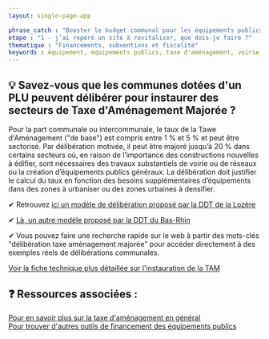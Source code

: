 ```yaml
---
layout: single-page-app

phrase_catch : "Booster le budget communal pour les équipements publics avec la Taxe d'Aménagement Majorée"
etape : "1 - j’ai repéré un site à revitaliser, que dois-je faire ?"
thematique : "Financements, subventions et fiscalité"
keywords : équipement, équipements publics, taxe d'aménagement, voirie, réseaux, fiscalité
---
```


## 💡 Savez-vous que les communes dotées d'un PLU peuvent délibérer pour instaurer des secteurs de Taxe d'Aménagement Majorée ?   

Pour la part communale ou intercommunale, le taux de la Tawe d'Aménagement ("de base") est compris entre 1 % et 5 % et peut être sectorisé. Par délibération motivée, il peut être majoré jusqu’à 20 % dans certains secteurs où, en raison de l’importance des constructions nouvelles à édifier, sont nécessaires des travaux substantiels de voirie ou de réseaux ou la création d’équipements publics généraux.
La délibération doit justifier le calcul du taux en fonction des besoins supplémentaires d’équipements dans des zones à urbaniser ou des zones urbaines à densifier. 

✔ Retrouvez [ici un modèle de délibération proposé par la DDT de la Lozère](https://www.lozere.gouv.fr/content/download/7537/48509/file/2_-_Modeles_de_deliberations_cle53fad1-1.pdf)

✔ [Là, un autre modèle proposé par la DDT du Bas-Rhin](https://www.bas-rhin.gouv.fr/content/download/41385/271478/file/Mod%C3%A8le+d%C3%A9lib%C3%A9ration+TAM.pdf )

✔ Vous pouvez faire une recherche rapide sur le web à partir des mots-clés "délibération taxe aménagement majorée" pour accéder directement à des exemples réels de délibérations communales.


[Voir la fiche technique plus détaillée sur l'instauration de la TAM](http://outil2amenagement.cerema.fr/taxe-d-amenagement-majoree-r551.html)
  
  
## ❓ **Ressources associées :**  
[Pour en savoir plus sur la taxe d'aménagement en général](https://www.cohesion-territoires.gouv.fr/taxe-damenagement)  
[Pour trouver d'autres outils de financement des équipements publics](http://outil2amenagement.cerema.fr/fiche-outils-comparaison-des-principaux-outils-de-a2596.html)  

